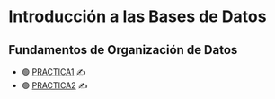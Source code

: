 # Introducción a las Bases de Datos

## Fundamentos de Organización de Datos

- 🟢 [PRACTICA1](https://github.com/leoroan/UNLP-FOD/tree/PRACTICA1?tab=readme-ov-file) ✍
- 🟢 [PRACTICA2](https://github.com/leoroan/UNLP-FOD/tree/PRACTICA2?tab=readme-ov-file) ✍

